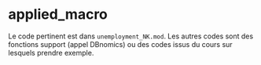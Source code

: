 # applied_macro

Le code pertinent est dans `unemployment_NK.mod`. Les autres codes sont des fonctions support (appel DBnomics) ou des codes issus du cours sur lesquels prendre exemple.  
